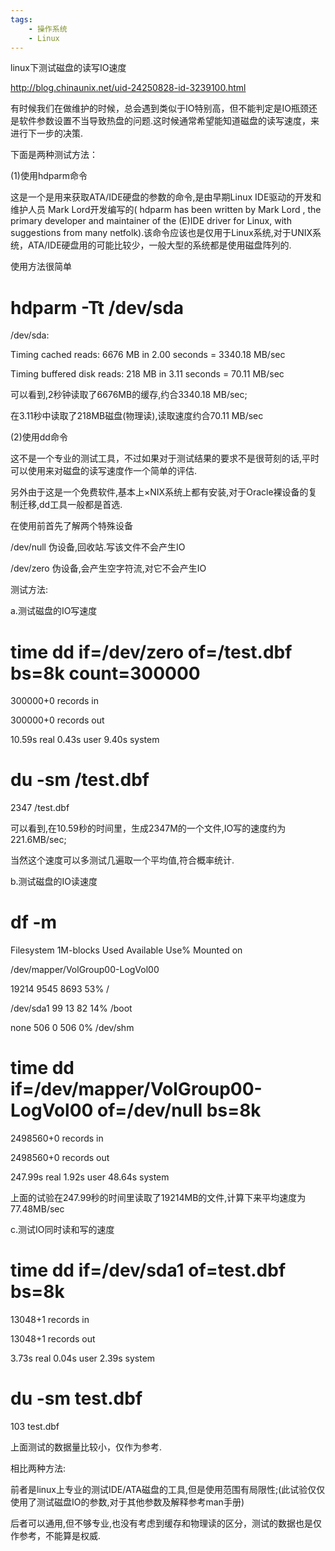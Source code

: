 ```yaml
---
tags:
    - 操作系统
    - Linux
---
```


linux下测试磁盘的读写IO速度

http://blog.chinaunix.net/uid-24250828-id-3239100.html



有时候我们在做维护的时候，总会遇到类似于IO特别高，但不能判定是IO瓶颈还是软件参数设置不当导致热盘的问题.这时候通常希望能知道磁盘的读写速度，来进行下一步的决策.

下面是两种测试方法：

(1)使用hdparm命令

这是一个是用来获取ATA/IDE硬盘的参数的命令,是由早期Linux IDE驱动的开发和维护人员 Mark Lord开发编写的( hdparm has been written by Mark Lord , the primary developer and maintainer of the (E)IDE driver for Linux, with suggestions from many netfolk).该命令应该也是仅用于Linux系统,对于UNIX系统，ATA/IDE硬盘用的可能比较少，一般大型的系统都是使用磁盘阵列的.



使用方法很简单

# hdparm -Tt /dev/sda

/dev/sda:

Timing cached reads: 6676 MB in 2.00 seconds = 3340.18 MB/sec

Timing buffered disk reads: 218 MB in 3.11 seconds = 70.11 MB/sec



可以看到,2秒钟读取了6676MB的缓存,约合3340.18 MB/sec;

在3.11秒中读取了218MB磁盘(物理读),读取速度约合70.11 MB/sec

(2)使用dd命令

这不是一个专业的测试工具，不过如果对于测试结果的要求不是很苛刻的话,平时可以使用来对磁盘的读写速度作一个简单的评估.

另外由于这是一个免费软件,基本上×NIX系统上都有安装,对于Oracle裸设备的复制迁移,dd工具一般都是首选.



在使用前首先了解两个特殊设备

/dev/null 伪设备,回收站.写该文件不会产生IO

/dev/zero 伪设备,会产生空字符流,对它不会产生IO



测试方法:

a.测试磁盘的IO写速度

# time dd if=/dev/zero of=/test.dbf bs=8k count=300000

300000+0 records in

300000+0 records out

10.59s real 0.43s user 9.40s system

# du -sm /test.dbf

2347 /test.dbf

可以看到,在10.59秒的时间里，生成2347M的一个文件,IO写的速度约为221.6MB/sec;

当然这个速度可以多测试几遍取一个平均值,符合概率统计.

b.测试磁盘的IO读速度

# df -m

Filesystem 1M-blocks Used Available Use% Mounted on

/dev/mapper/VolGroup00-LogVol00

19214 9545 8693 53% /

/dev/sda1 99 13 82 14% /boot

none 506 0 506 0% /dev/shm

# time dd if=/dev/mapper/VolGroup00-LogVol00 of=/dev/null bs=8k

2498560+0 records in

2498560+0 records out

247.99s real 1.92s user 48.64s system



上面的试验在247.99秒的时间里读取了19214MB的文件,计算下来平均速度为77.48MB/sec

c.测试IO同时读和写的速度

# time dd if=/dev/sda1 of=test.dbf bs=8k

13048+1 records in

13048+1 records out

3.73s real 0.04s user 2.39s system

# du -sm test.dbf

103 test.dbf

上面测试的数据量比较小，仅作为参考.



相比两种方法:

前者是linux上专业的测试IDE/ATA磁盘的工具,但是使用范围有局限性;(此试验仅仅使用了测试磁盘IO的参数,对于其他参数及解释参考man手册)

后者可以通用,但不够专业,也没有考虑到缓存和物理读的区分，测试的数据也是仅作参考，不能算是权威.



